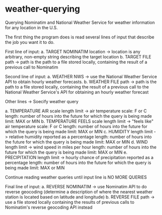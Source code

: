 # weather-querying
Querying Nominatim and National Weather Service for weather information for any location in the U.S.

The first thing the program does is read several lines of input that describe the job you want it to do. 

First line of input:
   a. TARGET NOMINATIM location -> location is any arbitrary, non-empty string describing the target location
   b. TARGET FILE path -> path is the path to a file stored locally, containing the result of a previous call to Nominatim

Second line of input:
   a. WEATHER NWS -> use the National Weather Service API to obtain hourly weather forecasts.
   b. WEATHER FILE path -> path is the path to a file stored locally, containing the result of a previous call to the National Weather Service's API for obtaining an hourly weather forecast

Other lines -> Soecify weather query

   a. TEMPERATURE AIR scale length limit -> air temperature
      scale: F or C
      length: number of hours into the future for which the query is being made
      limit: MAX or MIN
    b. TEMPERATURE FEELS scale length limit -> "feels like" air temperature
       scale: F or C
       length: number of hours into the future for which the query is being made
       limit: MAX or MIN
    c. HUMIDITY length limit -> relative humidity reported as a percentage
       length: number of hours into the future for which the query is being made
       limit: MAX or MIN
    d. WIND length limit -> wind speed in miles per hour
       length: number of hours into the future for which the query is being made
       limit: MAX or MIN
    e. PRECIPITATION length limit -> hourly chance of precipitation reported as a percentage
       length: number of hours into the future for which the query is being made
       limit: MAX or MIN

Continue reading weather queries until input line is NO MORE QUERIES

Final line of input:
     a. REVERSE NOMINATIM -> use Nominatim API to do reverse geocoding (determine a description of where the nearest weather station is located based on latitude and longitude)
     b. REVERSE FILE path -> use a file stored locally containing the results of previous calls to Nominatim's reverse geocoding API instead

